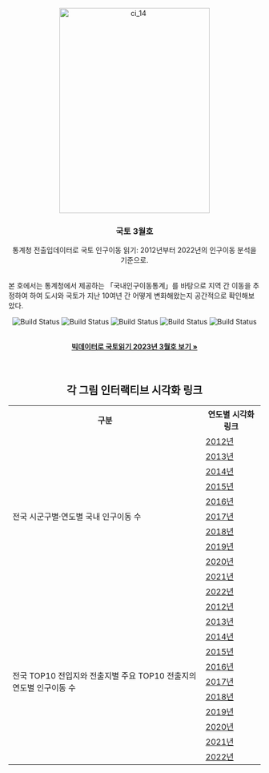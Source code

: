 <!-- KRIHS Magazine Information -->
<br />
<div align="center">
  <a href="https://github.com/ycanns/Graphs">
    <img src="KRIHS_icon/KRIHS_Magazine_202301.png" alt="ci_14" width="300" height="410">
  </a>
  
<h3 align="center">국토 3월호</h3>

  <p align="center">
    통계청 전출입데이터로 국토 인구이동 읽기: 2012년부터 2022년의 인구이동 분석을 기준으로.
    <br /><br /></p><p align="left">
    본 호에서는 통계청에서 제공하는 「국내인구이동통계」를 바탕으로 지역 간 이동을 추정하여 하여 도시와 국토가 지난 10여년 간 어떻게 변화해왔는지 공간적으로 확인해보았다.<br /></p><p align="center">
    
    
![Build Status](https://img.shields.io/badge/python-python?color=9cf&logo=python)
![Build Status](https://img.shields.io/badge/R-R?color=lightblue&logo=R)
![Build Status](https://img.shields.io/badge/Mapbox-Mapbox?color=black&logo=Mapbox)
![Build Status](https://img.shields.io/badge/leaflet-leaflet?color=green&logo=leaflet)
![Build Status](https://img.shields.io/badge/Jupyter-Jupyter?color=white&logo=Jupyter)

 <br> <a href="https://library.krihs.re.kr/dl_image2/IMG/07/000000034906/SERVICE/000000034906_01.PDF"><strong>빅데이터로 국토읽기 2023년 3월호 보기 »</strong></a>
    <br />

<br> 
  <h2>각 그림 인터랙티브 시각화 링크</h2>

<table style="width:%">
  <tr>
    <th>구분</th>
    <th>연도별 시각화 링크</th>
  </tr>

  <tr>
    <td rowspan="11">전국 시군구별·연도별 국내 인구이동 수</td>
    <td><a href="https://ycanns.github.io/Graphs/POP_move_Ipu_2012.html"> 2012년 </a></td>
      <tr><td><a href="https://ycanns.github.io/Graphs/POP_move_Ipu_2013.html"> 2013년 </a></td></tr>
      <tr><td><a href="https://ycanns.github.io/Graphs/POP_move_Ipu_2014.html"> 2014년 </a></td></tr>
      <tr><td><a href="https://ycanns.github.io/Graphs/POP_move_Ipu_2015.html"> 2015년 </a></td></tr>
      <tr><td><a href="https://ycanns.github.io/Graphs/POP_move_Ipu_2016.html"> 2016년 </a></td></tr>
      <tr><td><a href="https://ycanns.github.io/Graphs/POP_move_Ipu_2017.html"> 2017년 </a></td></tr>
      <tr><td><a href="https://ycanns.github.io/Graphs/POP_move_Ipu_2018.html"> 2018년 </a></td></tr>
      <tr><td><a href="https://ycanns.github.io/Graphs/POP_move_Ipu_2019.html"> 2019년 </a></td></tr>
      <tr><td><a href="https://ycanns.github.io/Graphs/POP_move_Ipu_2020.html"> 2020년 </a></td></tr>
      <tr><td><a href="https://ycanns.github.io/Graphs/POP_move_Ipu_2021.html"> 2021년 </a></td></tr>
      <tr><td><a href="https://ycanns.github.io/Graphs/POP_move_Ipu_2022.html"> 2022년 </a></td></tr>
    <tr>
    <td rowspan="11">전국 TOP10 전입지와 전출지별 주요 TOP10 전출지의 연도별 인구이동 수</td>
    <td><a href="https://ycanns.github.io/Graphs/POP_OD_2012_sub.html"> 2012년 </a></td>
      <tr><td><a href="https://ycanns.github.io/Graphs/POP_OD_2013_sub.html"> 2013년 </a></td></tr>
      <tr><td><a href="https://ycanns.github.io/Graphs/POP_OD_2014_sub.html"> 2014년 </a></td></tr>
      <tr><td><a href="https://ycanns.github.io/Graphs/POP_OD_2015_sub.html"> 2015년 </a></td></tr>
      <tr><td><a href="https://ycanns.github.io/Graphs/POP_OD_2016_sub.html"> 2016년 </a></td></tr>
      <tr><td><a href="https://ycanns.github.io/Graphs/POP_OD_2017_sub.html"> 2017년 </a></td></tr>
      <tr><td><a href="https://ycanns.github.io/Graphs/POP_OD_2018_sub.html"> 2018년 </a></td></tr>
      <tr><td><a href="https://ycanns.github.io/Graphs/POP_OD_2019_sub.html"> 2019년 </a></td></tr>
      <tr><td><a href="https://ycanns.github.io/Graphs/POP_OD_2020_sub.html"> 2020년 </a></td></tr>
      <tr><td><a href="https://ycanns.github.io/Graphs/POP_OD_2021_sub.html"> 2021년 </a></td></tr>
      <tr><td><a href="https://ycanns.github.io/Graphs/POP_OD_2022_sub.html"> 2022년 </a></td></tr>
    <tr>
  </tr>
</table>

  </p>
</div>

